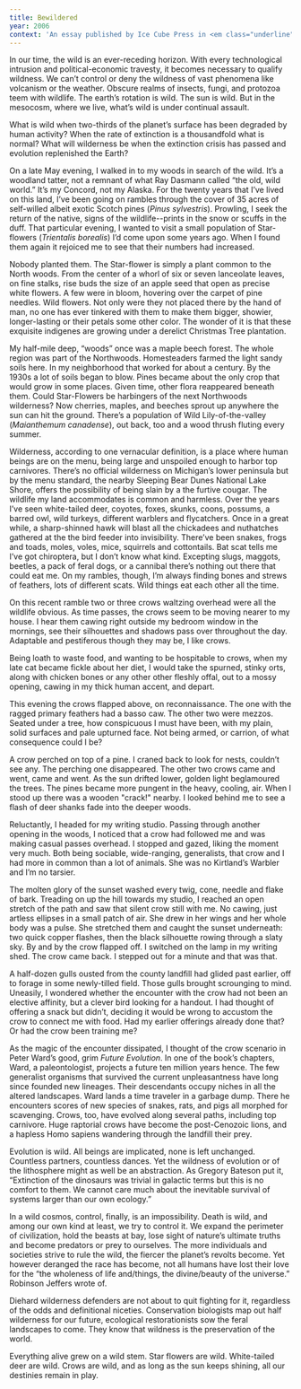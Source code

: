 ```yaml
---
title: Bewildered
year: 2006
context: 'An essay published by Ice Cube Press in <em class="underline">Live Well, Live Wild</em>, a chapbook from the Second Iowa Conference on the Wild held in 2006 at the University of Iowa.'
---
```


​In our time, the wild is an ever-receding horizon. With every technological intrusion and political-economic travesty, it becomes necessary to qualify wildness. We can’t control or deny the wildness of vast phenomena like volcanism or the weather. Obscure realms of insects, fungi, and protozoa teem with wildlife. The earth’s rotation is wild. The sun is wild. But in the mesocosm, where we live, what’s wild is under continual assault.

What is wild when two-thirds of the planet’s surface has been degraded by human activity? When the rate of extinction is a thousandfold what is normal? What will wilderness be when the extinction crisis has passed and evolution replenished the Earth?

On a late May evening, I walked in to my woods in search of the wild. It’s a woodland tatter, not a remnant of what Ray Dasmann called “the old, wild world.” It’s my Concord, not my Alaska. For the twenty years that I’ve lived on this land, I’ve been going on rambles through the cover of 35 acres of self-willed albeit exotic Scotch pines (*Pinus sylvestris*). Prowling, I seek the return of the native, signs of the wildlife--prints in the snow or scuffs in the duff. That particular evening, I wanted to visit a small population of Star-flowers (*Trientalis borealis*) I’d come upon some years ago. When I found them again it rejoiced me to see that their numbers had increased.

Nobody planted them. The Star-flower is simply a plant common to the North woods. From the center of a whorl of six or seven lanceolate leaves, on fine stalks, rise buds the size of an apple seed that open as precise white flowers. A few were in bloom, hovering over the carpet of pine needles. Wild flowers. Not only were they not placed there by the hand of man, no one has ever tinkered with them to make them bigger, showier, longer-lasting or their petals some other color. The wonder of it is that these exquisite indigenes are growing under a derelict Christmas Tree plantation.

My half-mile deep, “woods” once was a maple beech forest. The whole region was part of the Northwoods. Homesteaders farmed the light sandy soils here. In my neighborhood that worked for about a century. By the 1930s a lot of soils began to blow. Pines became about the only crop that would grow in some places. Given time, other flora reappeared beneath them. Could Star-Flowers be harbingers of the next Northwoods wilderness? Now cherries, maples, and beeches sprout up anywhere the sun can hit the ground. There’s a population of Wild Lily-of-the-valley (*Maianthemum canadense*), out back, too and a wood thrush fluting every summer.

Wilderness, according to one vernacular definition, is a place where human beings are on the menu, being large and unspoiled enough to harbor top carnivores. There’s no official wilderness on Michigan’s lower peninsula but by the menu standard, the nearby Sleeping Bear Dunes National Lake Shore, offers the possibility of being slain by a the furtive cougar. The wildlife my land accommodates is common and harmless. Over the years I’ve seen white-tailed deer, coyotes, foxes, skunks, coons, possums, a barred owl, wild turkeys, different warblers and flycatchers. Once in a great while, a sharp-shinned hawk will blast all the chickadees and nuthatches gathered at the the bird feeder into invisibility. There’ve been snakes, frogs and toads, moles, voles, mice, squirrels and cottontails. Bat scat tells me I’ve got chiroptera, but I don’t know what kind. Excepting slugs, maggots, beetles, a pack of feral dogs, or a cannibal there’s nothing out there that could eat me. On my rambles, though, I’m always finding bones and strews of feathers, lots of different scats. Wild things eat each other all the time.

On this recent ramble two or three crows waltzing overhead were all the wildlife obvious. As time passes, the crows seem to be moving nearer to my house. I hear them cawing right outside my bedroom window in the mornings, see their silhouettes and shadows pass over throughout the day. Adaptable and pestiferous though they may be, I like crows.

Being loath to waste food, and wanting to be hospitable to crows, when my late cat became fickle about her diet, I would take the spurned, stinky orts, along with chicken bones or any other other fleshly offal, out to a mossy opening, cawing in my thick human accent, and depart.

This evening the crows flapped above, on reconnaissance. The one with the ragged primary feathers had a basso caw. The other two were mezzos. Seated under a tree, how conspicuous I must have been, with my plain, solid surfaces and pale upturned face. Not being armed, or carrion, of what consequence could I be?

A crow perched on top of a pine. I craned back to look for nests, couldn’t see any. The perching one disappeared. The other two crows came and went, came and went. As the sun drifted lower, golden light beglamoured the trees. The pines became more pungent in the heavy, cooling, air. When I stood up there was a wooden "crack!" nearby. I looked behind me to see a flash of deer shanks fade into the deeper woods.

Reluctantly, I headed for my writing studio. Passing through another opening in the woods, I noticed that a crow had followed me and was making casual passes overhead. I stopped and gazed, liking the moment very much. Both being sociable, wide-ranging, generalists, that crow and I had more in common than a lot of animals. She was no Kirtland’s Warbler and I’m no tarsier.

The molten glory of the sunset washed every twig, cone, needle and flake of bark. Treading on up the hill towards my studio, I reached an open stretch of the path and saw that silent crow still with me. No cawing, just artless ellipses in a small patch of air. She drew in her wings and her whole body was a pulse. She stretched them and caught the sunset underneath: two quick copper flashes, then the black silhouette rowing through a slaty sky. By and by the crow flapped off. I switched on the lamp in my writing shed. The crow came back. I stepped out for a minute and that was that.

A half-dozen gulls ousted from the county landfill had glided past earlier, off to forage in some newly-tilled field. Those gulls brought scrounging to mind. Uneasily, I wondered whether the encounter with the crow had not been an elective affinity, but a clever bird looking for a handout. I had thought of offering a snack but didn’t, deciding it would be wrong to accustom the crow to connect me with food. Had my earlier offerings already done that? Or had the crow been training me?

As the magic of the encounter dissipated, I thought of the crow scenario in Peter Ward’s good, grim <em class="underline">Future Evolution</em>. In one of the book’s chapters, Ward, a paleontologist, projects a future ten million years hence. The few generalist organisms that survived the current unpleasantness have long since founded new lineages. Their descendants occupy niches in all the altered landscapes. Ward lands a time traveler in a garbage dump. There he encounters scores of new species of snakes, rats, and pigs all morphed for scavenging. Crows, too, have evolved along several paths, including top carnivore. Huge raptorial crows have become the post-Cenozoic lions, and a hapless Homo sapiens wandering through the landfill their prey.

Evolution is wild. All beings are implicated, none is left unchanged. Countless partners, countless dances. Yet the wildness of evolution or of the lithosphere might as well be an abstraction. As Gregory Bateson put it, “Extinction of the dinosaurs was trivial in galactic terms but this is no comfort to them. We cannot care much about the inevitable survival of systems larger than our own ecology.”

In a wild cosmos, control, finally, is an impossibility. Death is wild, and among our own kind at least, we try to control it. We expand the perimeter of civilization, hold the beasts at bay, lose sight of nature’s ultimate truths and become predators or prey to ourselves. The more individuals and societies strive to rule the wild, the fiercer the planet’s revolts become. Yet however deranged the race has become, not all humans have lost their love for the “the wholeness of life and/things, the divine/beauty of the universe.” Robinson Jeffers wrote of.

Diehard wilderness defenders are not about to quit fighting for it, regardless of the odds and definitional niceties. Conservation biologists map out half wilderness for our future, ecological restorationists sow the feral landscapes to come. They know that wildness is the preservation of the world.

Everything alive grew on a wild stem. Star flowers are wild. White-tailed deer are wild. Crows are wild, and as long as the sun keeps shining, all our destinies remain in play.
